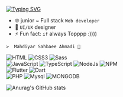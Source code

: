 [![Typing SVG](https://readme-typing-svg.herokuapp.com?font=josefin+sans&color=F7F7F7&background=FFE40700&lines=Madhiyar+Sahbaee+Ahmadi;TypeScript+-+nodeJs+-+Lit;Love+Vscode%F0%9F%92%99)](https://git.io/typing-svg)
<!-- [![Typing SVG](https://readme-typing-svg.herokuapp.com/?lines=Mahdiyar+Sahbaee+Ahmadi;TypeScript-nodeJs-litElement;love+Vscode❤️)](https://git.io/typing-svg) -->
- 🌐 junior ~ Full stack `Web developer`
- 🎨 `UI/UX` designer  
- ⚡ Fun fact: `if` always Topppp :))))
 ```
 >  Mahdiyar Sahbaee Ahmadi 💚
```
![HTML](https://img.shields.io/badge/HTML5-E34F26?style=for-the-badge&logo=html5&logoColor=white) ![CSS3](https://img.shields.io/badge/css3-%231572B6.svg?style=for-the-badge&logo=css3&logoColor=white) ![Sass](https://img.shields.io/badge/Sass-CC6699?style=for-the-badge&logo=sass&logoColor=white)
<br/>![JavaScript](https://img.shields.io/badge/javascript-%23323330.svg?style=for-the-badge&logo=javascript&logoColor=%23F7DF1E)  ![TypeScript](https://img.shields.io/badge/TypeScript-007ACC?style=for-the-badge&logo=typescript&logoColor=white) ![NodeJs](https://img.shields.io/badge/Node.js-339933?style=for-the-badge&logo=nodedotjs&logoColor=white)  ![NPM](https://img.shields.io/badge/npm-CB3837?style=for-the-badge&logo=npm&logoColor=white
)<br/>  ![Flutter](https://img.shields.io/badge/Flutter-02569B?style=for-the-badge&logo=flutter&logoColor=white)   ![Dart](https://img.shields.io/badge/Dart-0175C2?style=for-the-badge&logo=dart&logoColor=white)<br/> ![PHP](https://img.shields.io/badge/PHP-777BB4?style=for-the-badge&logo=php&logoColor=white) ![Mysql](https://img.shields.io/badge/MySQL-005C84?style=for-the-badge&logo=mysql&logoColor=white)  ![MONGODB](https://img.shields.io/badge/MongoDB-4EA94B?style=for-the-badge&logo=mongodb&logoColor=white) <br/>
<!-- ![](https://github-readme-stats.vercel.app/api/top-langs/?username=sahbaee&theme=radical&hide_border=true) -->
![Anurag's GitHub stats](https://github-readme-stats.vercel.app/api?username=sahbaee&show_icons=true&theme=radical)



<!-- ![xd](https://img.shields.io/badge/Adobe%20XD-470137?style=for-the-badge&logo=Adobe%20XD&logoColor=#FF61F6) -->
